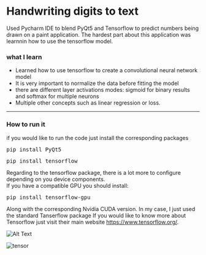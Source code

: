 # Handwriting digits to text

Used Pycharm IDE to blend PyQt5 and Tensorflow to predict numbers being drawn on a paint application.
The hardest part about this application was learnnin how to use the tensorflow model.<br />

### what I learn

- Learned how to use tensorflow to create a convolutional neural network model
- It is very important to normalize the data before fitting the model
- there are different layer activations modes: sigmoid for binary results and softmax for multiple neurons
- Multiple other concepts such as linear regression or loss.

---

### How to run it

if you would like to run the code just install the corresponding packages 

<pre>
pip install PyQt5
</pre>
<pre>
pip install tensorflow
</pre>

Regarding to the tensorflow package, there is a lot more to configure depending on you device components.<br />
If you have a compatible GPU you should install:
<pre>
pip install tensorflow-gpu
</pre>

Along with the corresponding Nvidia CUDA version. In my case, I just used the standard Tanserflow package
If you would like to know more about Tensorflow just visit their main website https://www.tensorflow.org/.

![Alt Text](https://media.giphy.com/media/dQw8ZdMObdg6dej2Ue/giphy.gif)

![tensor](https://user-images.githubusercontent.com/22235903/142326624-55a8d15b-b78b-4c9a-bcc0-6cef5d4ff383.png)

